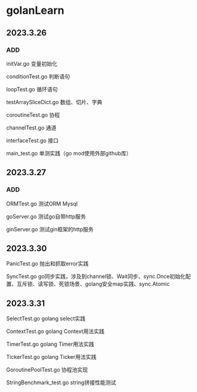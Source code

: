 # golanLearn
## 2023.3.26
### ADD
initVar.go 变量初始化

conditionTest.go 判断语句

loopTest.go 循环语句

testArraySliceDict.go 数组、切片、字典

coroutineTest.go 协程

channelTest.go 通道

interfaceTest.go 接口

main_test.go 单测实践（go mod使用外部github库）
## 2023.3.27
### ADD
ORMTest.go 测试ORM Mysql

goServer.go 测试go自带http服务

ginServer.go 测试gin框架的http服务
## 2023.3.30
PanicTest.go 抛出和抓取error实践

SyncTest.go go同步实践，涉及到channel锁、Wait同步、sync.Once初始化配置、互斥锁、读写锁、死锁场景、golang安全map实践、sync.Atomic

## 2023.3.31

SelectTest.go golang select实践

ContextTest.go golang Context用法实践

TimerTest.go golang Timer用法实践

TickerTest.go golang Ticker用法实践

GoroutinePoolTest.go 协程池实现

StringBenchmark_test.go string拼接性能测试